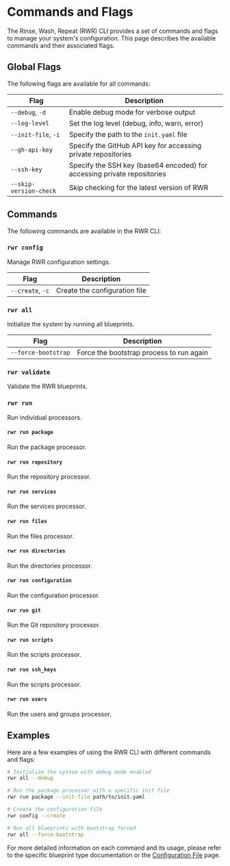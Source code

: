 # Commands and Flags

The Rinse, Wash, Repeat (RWR) CLI provides a set of commands and flags to manage your system's configuration. This page describes the available commands and their associated flags.

## Global Flags

The following flags are available for all commands:

| Flag | Description |
|------|-------------|
| `--debug`, `-d` | Enable debug mode for verbose output |
| `--log-level` | Set the log level (debug, info, warn, error) |
| `--init-file`, `-i` | Specify the path to the `init.yaml` file |
| `--gh-api-key` | Specify the GitHub API key for accessing private repositories |
| `--ssh-key` | Specify the SSH key (base64 encoded) for accessing private repositories |
| `--skip-version-check` | Skip checking for the latest version of RWR |

## Commands

The following commands are available in the RWR CLI:

### `rwr config`

Manage RWR configuration settings.

| Flag | Description |
|------|-------------|
| `--create`, `-c` | Create the configuration file |

### `rwr all`

Initialize the system by running all blueprints.

| Flag | Description |
|------|-------------|
| `--force-bootstrap` | Force the bootstrap process to run again |

### `rwr validate`

Validate the RWR blueprints.

### `rwr run`

Run individual processors.

#### `rwr run package`

Run the package processor.

#### `rwr run repository`

Run the repository processor.

#### `rwr run services`

Run the services processor.

#### `rwr run files`

Run the files processor.

#### `rwr run directories`

Run the directories processor.

#### `rwr run configuration`

Run the configuration processor.

#### `rwr run git`

Run the Git repository processor.

#### `rwr run scripts`

Run the scripts processor.

#### `rwr run ssh_keys`

Run the scripts processor.

#### `rwr run users`

Run the users and groups processor.

## Examples

Here are a few examples of using the RWR CLI with different commands and flags:

```bash
# Initialize the system with debug mode enabled
rwr all --debug

# Run the package processor with a specific init file
rwr run package --init-file path/to/init.yaml

# Create the configuration file
rwr config --create

# Run all blueprints with bootstrap forced
rwr all --force-bootstrap
```

For more detailed information on each command and its usage, please refer to the specific blueprint type documentation or the [Configuration File](configuration.md) page.
